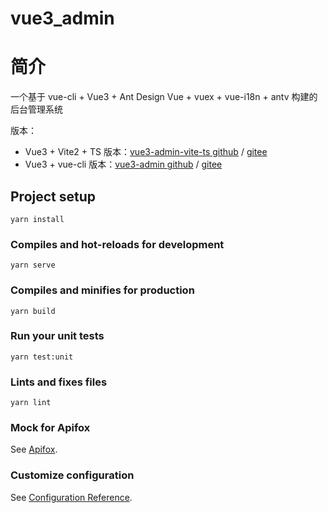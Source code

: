 # vue3_admin

# 简介
一个基于 vue-cli + Vue3 + Ant Design Vue + vuex + vue-i18n + antv 构建的后台管理系统

版本：
- Vue3 + Vite2 + TS 版本：[vue3-admin-vite-ts github](https://github.com/fenglingcong/vue3-admin-vite-ts) / [gitee](https://gitee.com/one-smile/vue3-admin-vite-ts)
- Vue3 + vue-cli 版本：[vue3-admin github](https://github.com/fenglingcong/vue3-admin) / [gitee](https://gitee.com/one-smile/vue3_admin)

## Project setup
```
yarn install
```

### Compiles and hot-reloads for development
```
yarn serve
```

### Compiles and minifies for production
```
yarn build
```

### Run your unit tests
```
yarn test:unit
```

### Lints and fixes files
```
yarn lint
```

### Mock for Apifox
See [Apifox](https://www.apifox.cn/).

### Customize configuration
See [Configuration Reference](https://cli.vuejs.org/config/).
